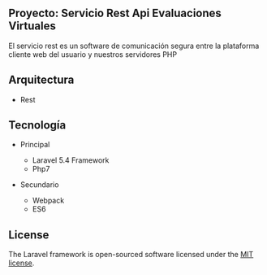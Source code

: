## Proyecto: Servicio Rest Api Evaluaciones Virtuales

El servicio rest es un software de comunicación segura entre la plataforma cliente web del usuario y nuestros servidores PHP

## Arquitectura
- Rest

## Tecnología
* Principal
  - Laravel 5.4 Framework
  - Php7
  
* Secundario
  - Webpack
  - ES6

## License

The Laravel framework is open-sourced software licensed under the [MIT license](http://opensource.org/licenses/MIT).
